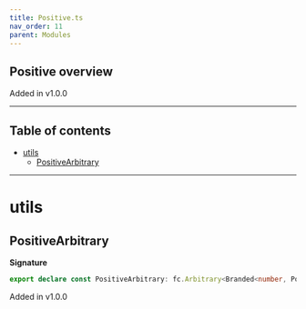 ```yaml
---
title: Positive.ts
nav_order: 11
parent: Modules
---
```


## Positive overview

Added in v1.0.0

---

<h2 class="text-delta">Table of contents</h2>

- [utils](#utils)
  - [PositiveArbitrary](#positivearbitrary)

---

# utils

## PositiveArbitrary

**Signature**

```ts
export declare const PositiveArbitrary: fc.Arbitrary<Branded<number, PositiveBrand>>
```

Added in v1.0.0
